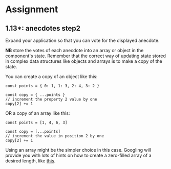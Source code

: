 # Assignment

## 1.13\*: anecdotes step2

Expand your application so that you can vote for the displayed anecdote.

**NB** store the votes of each anecdote into an array or object in the component's state. Remember that the correct way of updating state stored in complex data structures like objects and arrays is to make a copy of the state.

You can create a copy of an object like this:

```
const points = { 0: 1, 1: 3, 2: 4, 3: 2 }

const copy = { ...points }
// increment the property 2 value by one
copy[2] += 1
```

OR a copy of an array like this:

```
const points = [1, 4, 6, 3]

const copy = [...points]
// increment the value in position 2 by one
copy[2] += 1
```

Using an array might be the simpler choice in this case. Googling will provide you with lots of hints on how to create a zero-filled array of a desired length, like [this](https://stackoverflow.com/questions/20222501/how-to-create-a-zero-filled-javascript-array-of-arbitrary-length/22209781).
